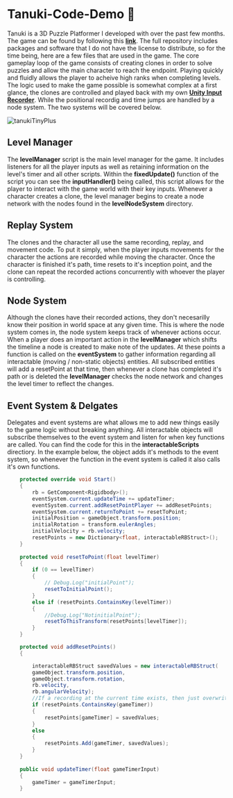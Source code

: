 # Tanuki-Code-Demo 🦝
Tanuki is a 3D Puzzle Platformer I developed with over the past few months. The game can be found by following this **[link](https://angusfan.itch.io/i-became-a-tanuki-but-i-couldnt-get-rid-of-my-alcholoic)**. The full repository includes packages and software that I do not have the license to distribute, so for the time being, here are a few files that are used in the game. The core gameplay loop of the game consists of creating clones in order to solve puzzles and allow the main character to reach the endpoint. Playing quickly and fluidly allows the player to acheive high ranks when completing levels. The logic used to make the game possible is somewhat complex at a first glance, the clones are controlled and played back with my own **[Unity Input Recorder](https://github.com/Angus-Fan/unityReplay)**. While the positional recordig and time jumps are handled by a node system. The two systems will be covered below. 

![tanukiTinyPlus](https://user-images.githubusercontent.com/33101170/142697741-3654135b-5628-42ec-b562-9621ba8126c7.gif)

## Level Manager

The **levelManager** script is the main level manager for the game. It includes listeners for all the player inputs as well as retaining information on the level's timer and all other scripts. Within the **fixedUpdate()** function of the script you can see the **inputHandler()** being called, this script allows for the player to interact with the game world with their key inputs. Whenever a character creates a clone, the level manager begins to create a node network with the nodes found in the **levelNodeSystem** directory.

## Replay System

The clones and the character all use the same recording, replay, and movement code. To put it simply, when the player inputs movements for the character the actions are recorded while moving the character. Once the character is finished it's path, time resets to it's inception point, and the clone can repeat the recorded actions concurrently with whoever the player is controlling.


## Node System

Although the clones have their recorded actions, they don't necesarilly know their position in world space at any given time. This is where the node system comes in, the node system keeps track of whenever actions occur. When a player does an important action in the **levelManager** which shifts the timeline a node is created to make note of the updates. At these points a function is called on the **eventSystem** to gather information regarding all interactable (moving / non-static objects) entities. All subscribed entities will add a resetPoint at that time, then whenever a clone has completed it's path or is deleted the **levelManager** checks the node network and changes the level timer to reflect the changes. 

## Event System & Delgates

Delegates and event systems are what allows me to add new things easily to the game logic without breaking anything. All interactable objects will subscribe themselves to the event system and listen for when key functions are called. You can find the code for this in the **interactableScripts** directiory. In the example below, the object adds it's methods to the event system, so whenever the function in the event system is called it also calls it's own functions.

```C#
    protected override void Start()
    {
        rb = GetComponent<Rigidbody>();
        eventSystem.current.updateTime += updateTimer;
        eventSystem.current.addResetPointPlayer += addResetPoints;
        eventSystem.current.returnToPoint += resetToPoint;
        initialPosition = gameObject.transform.position;
        initialRotation = transform.eulerAngles;
        initialVelocity = rb.velocity;
        resetPoints = new Dictionary<float, interactableRBStruct>();
    }
    
    protected void resetToPoint(float levelTimer)
    {
        if (0 == levelTimer)
        {
            // Debug.Log("initialPoint");
            resetToInitialPoint();
        }
        else if (resetPoints.ContainsKey(levelTimer))
        {
            //Debug.Log("NotinitialPoint");
            resetToThisTransform(resetPoints[levelTimer]);
        }
    }

    protected void addResetPoints()
    {

        interactableRBStruct savedValues = new interactableRBStruct(
        gameObject.transform.position,
        gameObject.transform.rotation,
        rb.velocity,
        rb.angularVelocity);
        //If a recording at the current time exists, then just overwrite it
        if (resetPoints.ContainsKey(gameTimer))
        {
            resetPoints[gameTimer] = savedValues;
        }
        else
        {
            resetPoints.Add(gameTimer, savedValues);
        }
    }
    
    public void updateTimer(float gameTimerInput)
    {
        gameTimer = gameTimerInput;
    }


   
```
